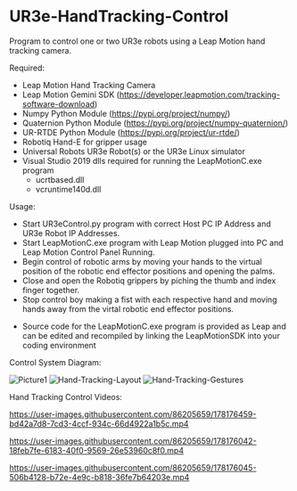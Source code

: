 # UR3e-HandTracking-Control
Program to control one or two UR3e robots using a Leap Motion hand tracking camera.

Required:
- Leap Motion Hand Tracking Camera
- Leap Motion Gemini SDK (https://developer.leapmotion.com/tracking-software-download)
- Numpy Python Module (https://pypi.org/project/numpy/)
- Quaternion Python Module (https://pypi.org/project/numpy-quaternion/)
- UR-RTDE Python Module (https://pypi.org/project/ur-rtde/)
- Robotiq Hand-E for gripper usage
- Universal Robots UR3e Robot(s) or the UR3e Linux simulator
- Visual Studio 2019 dlls required for running the LeapMotionC.exe program
  - ucrtbased.dll
  - vcruntime140d.dll 

Usage:
- Start UR3eControl.py program with correct Host PC IP Address and UR3e Robot IP Addresses.
- Start LeapMotionC.exe program with Leap Motion plugged into PC and Leap Motion Control Panel Running.
- Begin control of robotic arms by moving your hands to the virtual position of the robotic end effector positions and opening the palms.
- Close and open the Robotiq grippers by piching the thumb and index finger together.
- Stop control boy making a fist with each respective hand and moving hands away from the virtal robotic end effector positions.

* Source code for the LeapMotionC.exe program is provided as Leap and can be edited and recompiled by linking the LeapMotionSDK into your coding environment

Control System Diagram:

![Picture1](https://user-images.githubusercontent.com/86205659/178172862-f0dedfad-577e-4dbe-865a-4c49118a7408.png)
![Hand-Tracking-Layout](https://user-images.githubusercontent.com/86205659/178177196-c4f625a5-b8a3-4b78-a220-e01895038b16.PNG)
![Hand-Tracking-Gestures](https://user-images.githubusercontent.com/86205659/178177017-4134fdf8-2806-4964-8a4a-a6c762687cdf.PNG)

Hand Tracking Control Videos:

https://user-images.githubusercontent.com/86205659/178176459-bd42a7d8-7cd3-4ccf-934c-66d4922a1b5c.mp4

https://user-images.githubusercontent.com/86205659/178176042-18feb7fe-6183-40f0-9569-26e53960c8f0.mp4

https://user-images.githubusercontent.com/86205659/178176045-506b4128-b72e-4e9c-b818-36fe7b64203e.mp4

